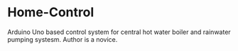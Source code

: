 # Home-Control
Arduino Uno based control system for central hot water boiler and rainwater pumping systesm.
Author is a novice.
